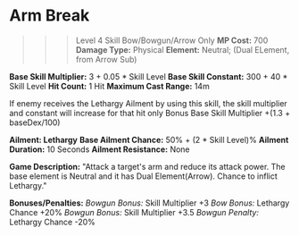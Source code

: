 # __Arm Break__ #
>>> Level 4 Skill
Bow/Bowgun/Arrow Only
**MP Cost:** 700
**Damage Type:** Physical
**Element:** Neutral; (Dual ELement, from Arrow Sub)

**Base Skill Multiplier:** 3 + 0.05 * Skill Level
**Base Skill Constant:** 300 + 40 * Skill Level
**Hit Count:** 1 Hit
**Maximum Cast Range:** 14m

If enemy receives the Lethargy Ailment by using this skill, the skill multiplier and constant will increase for that hit only
Bonus Base Skill Multiplier +(1.3 + baseDex/100)

__**Ailment:** Lethargy__
**Base Ailment Chance:** 50% + (2 * Skill Level)%
**Ailment Duration:** 10 Seconds
**Ailment Resistance:** None

**Game Description:** "Attack a target's arm and reduce its attack power. The base element is Neutral and it has Dual Element(Arrow). Chance to inflict Lethargy."

**Bonuses/Penalties:**
*Bowgun Bonus:* Skill Multiplier +3
*Bow Bonus:* Lethargy Chance +20%
*Bowgun Bonus:* Skill Multiplier +3.5
*Bowgun Penalty:* Lethargy Chance -20%
